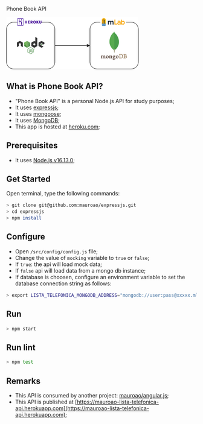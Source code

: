 Phone Book API

[![ExpressJS](https://raw.githubusercontent.com/mauroao/expressjs/master/docs/diagrama.draw.io.png)](https://mauroao-lista-telefonica-api.herokuapp.com)

## What is Phone Book API?

- "Phone Book API" is a personal Node.js API for study purposes;
- It uses [expressjs](https://expressjs.com);
- It uses [mongoose](http://mongoosejs.com);
- It uses [MongoDB](https://www.mongodb.com);
- This app is hosted at [heroku.com](https://www.heroku.com);

## Prerequisites 

- It uses [Node.js v16.13.0](http://nodejs.org);

## Get Started

Open terminal, type the following commands:
```bash
> git clone git@github.com:mauroao/expressjs.git
> cd expressjs
> npm install
```

## Configure

- Open `/src/config/config.js` file;
- Change the value of `mocking` variable to `true` or `false`;
- If `true`: the api will load mock data; 
- If `false` api will load data from a mongo db instance;
- If database is choosen, configure an environment variable to set the database connection string as follows: 

```bash
> export LISTA_TELEFONICA_MONGODB_ADDRESS="mongodb://user:pass@xxxxx.mlab.com:45357/lista-telefonica"
``` 

## Run
```bash
> npm start
```

## Run lint 

```bash
> npm test
```

## Remarks

* This API is consumed by another project: [mauroao/angular.js](https://github.com/mauroao/angular.js);
* This API is published at [https://mauroao-lista-telefonica-api.herokuapp.com](https://mauroao-lista-telefonica-api.herokuapp.com);
